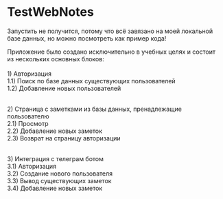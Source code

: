 # TestWebNotes
Запустить не получится, потому что всё завязано на моей локальной базе данных, но можно посмотреть как пример кода!

Приложение было создано исключительно в учебных целях и состоит из нескольких основных блоков: <br> 
<br> 1) Авторизация 
 <br> 1.1) Поиск по базе данных существующих пользователей
 <br> 1.2) Добавление новых пользователей
  
<br> 2) Страница с заметками из базы данных, пренадлежащие пользователю <br>
 2.1) Просмотр
 <br> 2.2) Добавление новых заметок
 <br> 2.3) Возврат на страницу авторизации

<br> 3) Интеграция с телеграм ботом <br>
 3.1) Авторизация 
 <br> 3.2) Создание нового пользователя
 <br> 3.3) Вывод существующих заметок
 <br> 3.4) Добавление новых заметок
